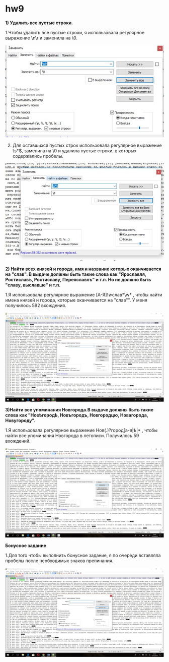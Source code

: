 # hw9
**1) Удалить все пустые строки.**

1.Чтобы удалить все пустые строки, я использовала регулярное выражение \n\r и заменила на \0.

![](https://github.com/nastyakost/hw9/blob/master/%D0%9F%D0%B5%D1%80%D0%B2%D0%BE%D0%B5.JPG)

2. Для оставшихся пустых строк использовала регулярное выражение  \s*$, заменила на \0 и удалила пустые строки, в которых содержались пробелы.

![](https://github.com/nastyakost/hw9/blob/master/%D0%B2%D1%82%D1%82%D0%BE%D1%80%D0%BE%D0%B5.JPG)

**2) Найти всех князей и города, имя и название которых оканчивается на "слав". В выдаче должны быть такие слова как "Ярославля, Ростиславъ, Ростиславу, Переяславлъ" и т.п. Но не должно быть "славу, выславше" и т.п.**

1.Я использовала регулярное выражение [А-Я]*\w*слав*\w* , чтобы найти имена князей и города,  которые оканчивается на "слав"". У меня получилось 592 вхождения. 

![](https://github.com/nastyakost/hw9/blob/master/%D0%BD%D0%BE%D0%BC%D0%B5%D1%803.jpg)

**3)Найти все упоминания Новгорода.В выдаче должны быть такие слова как "Новѣгородѣ, Новъгородъ, Новгородцю, Новагорода, Новугороду".**

1.Я использовала регулярное выражение Нов(.)?город[а-я|ѣ|* , чтобы найти все упоминания Новгорода в летописи. Получилось 59 вхождений. 

![](https://github.com/nastyakost/hw9/blob/master/%D0%BD%D0%BE%D0%BC%D0%B5%D1%804.jpg)

**Бонусное задание**

1.Для того чтобы выполнить бонусное задание, я по очереди вставляла пробелы после необходимых знаков препинания. 

![](https://github.com/nastyakost/hw9/blob/master/%D0%BD%D0%BE%D0%BC%D0%B5%D1%805.jpg)
